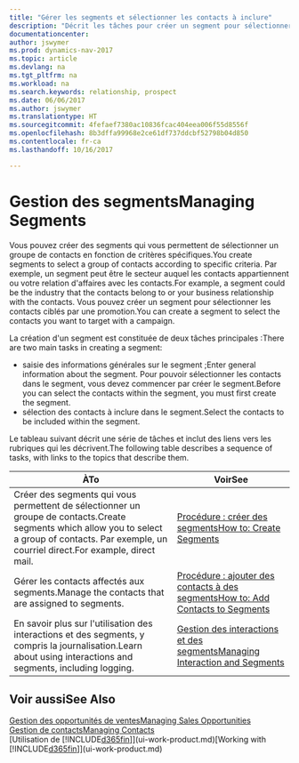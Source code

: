 ```yaml
---
title: "Gérer les segments et sélectionner les contacts à inclure"
description: "Décrit les tâches pour créer un segment pour sélectionner un groupe de contacts en fonction de critères spécifiques, par exemple, les contacts dans un secteur que vous souhaitez cibler."
documentationcenter: 
author: jswymer
ms.prod: dynamics-nav-2017
ms.topic: article
ms.devlang: na
ms.tgt_pltfrm: na
ms.workload: na
ms.search.keywords: relationship, prospect
ms.date: 06/06/2017
ms.author: jswymer
ms.translationtype: HT
ms.sourcegitcommit: 4fefaef7380ac10836fcac404eea006f55d8556f
ms.openlocfilehash: 8b3dffa99968e2ce61df737ddcbf52798b04d850
ms.contentlocale: fr-ca
ms.lasthandoff: 10/16/2017

---
```

# <a name="managing-segments"></a><span data-ttu-id="8bb93-103">Gestion des segments</span><span class="sxs-lookup"><span data-stu-id="8bb93-103">Managing Segments</span></span>
<span data-ttu-id="8bb93-104">Vous pouvez créer des segments qui vous permettent de sélectionner un groupe de contacts en fonction de critères spécifiques.</span><span class="sxs-lookup"><span data-stu-id="8bb93-104">You create segments to select a group of contacts according to specific criteria.</span></span> <span data-ttu-id="8bb93-105">Par exemple, un segment peut être le secteur auquel les contacts appartiennent ou votre relation d'affaires avec les contacts.</span><span class="sxs-lookup"><span data-stu-id="8bb93-105">For example, a segment could be the industry that the contacts belong to or your business relationship with the contacts.</span></span> <span data-ttu-id="8bb93-106">Vous pouvez créer un segment pour sélectionner les contacts ciblés par une promotion.</span><span class="sxs-lookup"><span data-stu-id="8bb93-106">You can create a segment to select the contacts you want to target with a campaign.</span></span>

<span data-ttu-id="8bb93-107">La création d'un segment est constituée de deux tâches principales :</span><span class="sxs-lookup"><span data-stu-id="8bb93-107">There are two main tasks in creating a segment:</span></span>

* <span data-ttu-id="8bb93-108">saisie des informations générales sur le segment ;</span><span class="sxs-lookup"><span data-stu-id="8bb93-108">Enter general information about the segment.</span></span> <span data-ttu-id="8bb93-109">Pour pouvoir sélectionner les contacts dans le segment, vous devez commencer par créer le segment.</span><span class="sxs-lookup"><span data-stu-id="8bb93-109">Before you can select the contacts within the segment, you must first create the segment.</span></span>
* <span data-ttu-id="8bb93-110">sélection des contacts à inclure dans le segment.</span><span class="sxs-lookup"><span data-stu-id="8bb93-110">Select the contacts to be included within the segment.</span></span>

<span data-ttu-id="8bb93-111">Le tableau suivant décrit une série de tâches et inclut des liens vers les rubriques qui les décrivent.</span><span class="sxs-lookup"><span data-stu-id="8bb93-111">The following table describes a sequence of tasks, with links to the topics that describe them.</span></span> 

| <span data-ttu-id="8bb93-112">À</span><span class="sxs-lookup"><span data-stu-id="8bb93-112">To</span></span> | <span data-ttu-id="8bb93-113">Voir</span><span class="sxs-lookup"><span data-stu-id="8bb93-113">See</span></span> |
| --- | --- |
| <span data-ttu-id="8bb93-114">Créer des segments qui vous permettent de sélectionner un groupe de contacts.</span><span class="sxs-lookup"><span data-stu-id="8bb93-114">Create segments which allow you to select a group of contacts.</span></span> <span data-ttu-id="8bb93-115">Par exemple, un courriel direct.</span><span class="sxs-lookup"><span data-stu-id="8bb93-115">For example, direct mail.</span></span> |[<span data-ttu-id="8bb93-116">Procédure : créer des segments</span><span class="sxs-lookup"><span data-stu-id="8bb93-116">How to: Create Segments</span></span>](marketing-how-create-segment.md) |
| <span data-ttu-id="8bb93-117">Gérer les contacts affectés aux segments.</span><span class="sxs-lookup"><span data-stu-id="8bb93-117">Manage the contacts that are assigned to segments.</span></span> |[<span data-ttu-id="8bb93-118">Procédure : ajouter des contacts à des segments</span><span class="sxs-lookup"><span data-stu-id="8bb93-118">How to: Add Contacts to Segments</span></span>](marketing-add-contact-segment.md) |
| <span data-ttu-id="8bb93-119">En savoir plus sur l'utilisation des interactions et des segments, y compris la journalisation.</span><span class="sxs-lookup"><span data-stu-id="8bb93-119">Learn about using interactions and segments, including logging.</span></span> |[<span data-ttu-id="8bb93-120">Gestion des interactions et des segments</span><span class="sxs-lookup"><span data-stu-id="8bb93-120">Managing Interaction and Segments</span></span>](marketing-interaction-segments.md) |

## <a name="see-also"></a><span data-ttu-id="8bb93-121">Voir aussi</span><span class="sxs-lookup"><span data-stu-id="8bb93-121">See Also</span></span>
[<span data-ttu-id="8bb93-122">Gestion des opportunités de ventes</span><span class="sxs-lookup"><span data-stu-id="8bb93-122">Managing Sales Opportunities</span></span>](marketing-manage-sales-opportunities.md)  
[<span data-ttu-id="8bb93-123">Gestion de contacts</span><span class="sxs-lookup"><span data-stu-id="8bb93-123">Managing Contacts</span></span>](marketing-contacts.md)  
<span data-ttu-id="8bb93-124">[Utilisation de [!INCLUDE[d365fin](includes/d365fin_md.md)]](ui-work-product.md)</span><span class="sxs-lookup"><span data-stu-id="8bb93-124">[Working with [!INCLUDE[d365fin](includes/d365fin_md.md)]](ui-work-product.md)</span></span>

